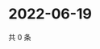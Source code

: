 # 2022-06-19

共 0 条

<!-- BEGIN WEIBO -->
<!-- 最后更新时间 Sun Jun 19 2022 22:00:51 GMT+0800 (China Standard Time) -->

<!-- END WEIBO -->
